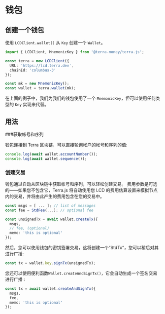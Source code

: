 # 钱包

## 创建一个钱包

使用 `LCDClient.wallet()` 从 `Key` 创建一个 `Wallet`。

```ts
import { LCDClient, MnemonicKey } from '@terra-money/terra.js';

const terra = new LCDClient({
  URL: 'https://lcd.terra.dev',
  chainId: 'columbus-3'
});

const mk = new MnemonicKey();
const wallet = terra.wallet(mk);
```

在上面的例子中，我们为我们的钱包使用了一个 `MnemonicKey`，但可以使用任何类型的 `Key` 实现来代替。

## 用法

###获取帐号和序列

钱包连接到 Terra 区块链，可以直接轮询帐户的帐号和序列的值: 

```ts
console.log(await wallet.accountNumber());
console.log(await wallet.sequence());
```

### 创建交易

钱包通过自动从区块链中获取帐号和序列，可以轻松创建交易。 费用参数是可选的——如果您不包含它，Terra.js 将自动使用您 LCD 的费用估算设置来模拟节点内的交易，并将由此产生的费用包含在您的交易中。 

```ts
const msgs = [ ... ]; // list of messages
const fee = StdFee(...); // optional fee

const unsignedTx = await wallet.createTx({
  msgs,
  // fee, (optional)
  memo: 'this is optional'
});
```

然后，您可以使用钱包的密钥签署交易，这将创建一个“StdTx”，您可以稍后对其进行广播: 

```ts
const tx = wallet.key.signTx(unsignedTx);
```

您还可以使用便利函数`Wallet.createAndSignTx()`，它会自动生成一个签名交易进行广播 :

```ts
const tx = await wallet.createAndSignTx({
  msgs,
  fee,  
  memo: 'this is optional'
});
```
